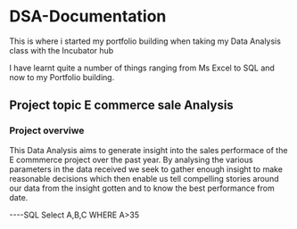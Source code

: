 # DSA-Documentation

This is where i started my portfolio building when taking my Data Analysis class with the Incubator hub

I have learnt quite a number of things ranging from Ms Excel to SQL and now to my Portfolio building.


## Project topic E commerce sale Analysis

### Project overviwe

This Data Analysis aims to generate insight into the sales performace of the E commmerce project over the past year. By analysing the various parameters in the data received we seek to gather enough insight to make reasonable decisions which then enable us tell compelling stories around our data from the insight gotten and to know the best performance from date.

----SQL
Select A,B,C
WHERE A>35
